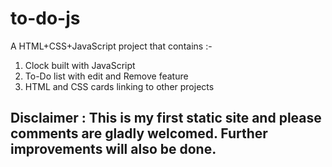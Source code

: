 # to-do-js
A HTML+CSS+JavaScript project that contains :- <br>
1. Clock built with JavaScript <br>
2. To-Do list with edit and Remove feature <br>
3. HTML and CSS cards linking to other projects<br>

## Disclaimer : This is my first static site and please comments are gladly welcomed. Further improvements will also be done.
